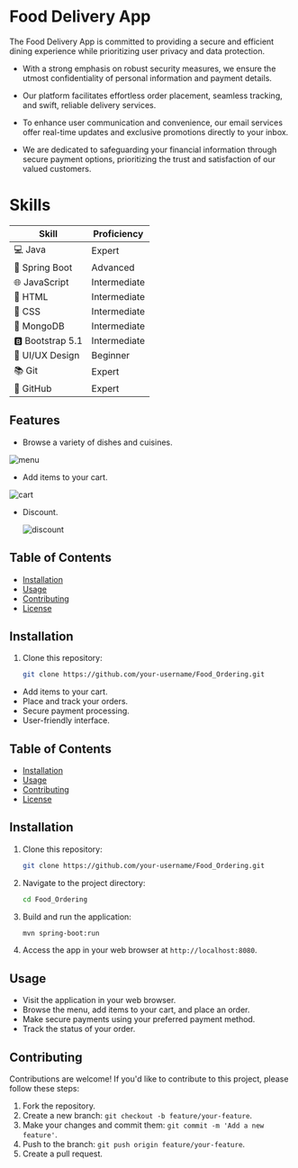 
# Food Delivery App

The Food Delivery App is committed to providing a secure and efficient dining experience while prioritizing user privacy and data protection.

- With a strong emphasis on robust security measures, we ensure the utmost confidentiality of personal information and payment details.

- Our platform facilitates effortless order placement, seamless tracking, and swift, reliable delivery services.

- To enhance user communication and convenience, our email services offer real-time updates and exclusive promotions directly to your inbox.

- We are dedicated to safeguarding your financial information through secure payment options, prioritizing the trust and satisfaction of our valued customers.

# Skills

| Skill           | Proficiency   |
|-----------------|---------------|
| 💻 Java          | Expert        |
| 🚀 Spring Boot   | Advanced      |
| 🌐 JavaScript   | Intermediate  |
| 📄 HTML         | Intermediate  |
| 💅 CSS          | Intermediate  |
| 📁 MongoDB      | Intermediate  |
| 🅱️ Bootstrap 5.1 | Intermediate |
| 🎨 UI/UX Design | Beginner      |
| 📚 Git          | Expert        |
| 💼 GitHub       | Expert        |

## Features

- Browse a variety of dishes and cuisines.
  
![menu](https://github.com/moxhadeel571/Food_ordering/assets/60618158/25aebba0-5010-4fca-94b6-614f5d2d947c)

- Add items to your cart.

![cart](https://github.com/moxhadeel571/Food_ordering/assets/60618158/c3e5da0a-5c5f-4e30-ae3d-55ab37795ad7)


- Discount.

  ![discount](https://github.com/moxhadeel571/Food_ordering/assets/60618158/ce27a131-ae80-4df5-b46f-498728194c7a)


## Table of Contents

- [Installation](#installation)
- [Usage](#usage)
- [Contributing](#contributing)
- [License](#license)

## Installation

1. Clone this repository:

   ```bash
   git clone https://github.com/your-username/Food_Ordering.git
- Add items to your cart.
- Place and track your orders.
- Secure payment processing.
- User-friendly interface.

## Table of Contents

- [Installation](#installation)
- [Usage](#usage)
- [Contributing](#contributing)
- [License](#license)

## Installation

1. Clone this repository:

   ```bash
   git clone https://github.com/your-username/Food_Ordering.git
   ```

2. Navigate to the project directory:

   ```bash
   cd Food_Ordering
   ```

3. Build and run the application:

   ```bash
   mvn spring-boot:run
   ```

4. Access the app in your web browser at `http://localhost:8080`.

## Usage

- Visit the application in your web browser.
- Browse the menu, add items to your cart, and place an order.
- Make secure payments using your preferred payment method.
- Track the status of your order.

## Contributing

Contributions are welcome! If you'd like to contribute to this project, please follow these steps:

1. Fork the repository.
2. Create a new branch: `git checkout -b feature/your-feature`.
3. Make your changes and commit them: `git commit -m 'Add a new feature'`.
4. Push to the branch: `git push origin feature/your-feature`.
5. Create a pull request.

